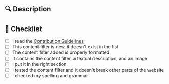 <!--- Put the name of the website and the element filtered in the title of the PR, for example `StackOverflow - Hot questions` --->

## 🔍️ Description

<!--- You can add additional informations here (optional) --->

## 🌱 Checklist

- [ ] I read the [Contribution Guidelines](https://github.com/astariul/awesome-brave-filters/blob/main/CONTRIBUTING.md)
- [ ] This content filter is new, it doesn't exist in the list
- [ ] The content filter added is properly formatted
- [ ] It contains the content filter, a textual description, and an image
- [ ] I put it in the right section
- [ ] I tested the content filter and it doesn't break other parts of the website
- [ ] I checked my spelling and grammar
